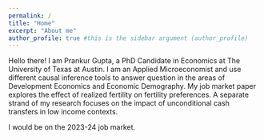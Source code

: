 ```yaml
---
permalink: /
title: "Home"
excerpt: "About me"
author_profile: true #this is the sidebar argument (author_profile)
---
```



Hello there! I am Prankur Gupta, a PhD Candidate in Economics at The University of Texas at Austin. I am an Applied Microeconomist and use different causal inference tools to answer question in the areas of Development Economics and Economic Demography. My job market paper explores the effect of realized fertility on fertility preferences. A separate strand of my research focuses on the impact of unconditional cash transfers in low income contexts.

I would be on the 2023-24 job market.

